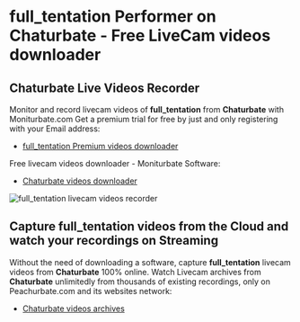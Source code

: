 # full_tentation Performer on Chaturbate - Free LiveCam videos downloader

## Chaturbate Live Videos Recorder

Monitor and record livecam videos of **full_tentation** from **Chaturbate** with Moniturbate.com
Get a premium trial for free by just and only registering with your Email address:
* [full_tentation Premium videos downloader](https://moniturbate.com/request-demo-licence-key.html)

Free livecam videos downloader - Moniturbate Software:
* [Chaturbate videos downloader](https://moniturbate.com/moniturbate-download-software.html)

![full_tentation livecam videos recorder](https://peachurnet.com/templates/moniturbate-software.png)


## Capture full_tentation videos from the Cloud and watch your recordings on Streaming

Without the need of downloading a software, capture **full_tentation** livecam videos from **Chaturbate** 100% online.
Watch Livecam archives from **Chaturbate** unlimitedly from thousands of existing recordings, only on Peachurbate.com and its websites network:
* [Chaturbate videos archives](https://peachurnet.com/)